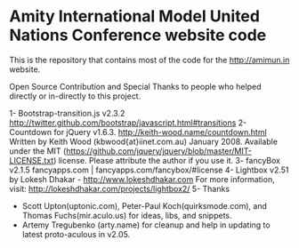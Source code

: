 # Amity International Model United Nations Conference website code

This is the repository that contains most of the code for the http://amimun.in website.

Open Source Contribution and Special Thanks to people who helped directly or in-directly to this project.

1- Bootstrap-transition.js v2.3.2
   http://twitter.github.com/bootstrap/javascript.html#transitions
2- Countdown for jQuery v1.6.3.
   http://keith-wood.name/countdown.html
   Written by Keith Wood (kbwood{at}iinet.com.au) January 2008.
   Available under the MIT (https://github.com/jquery/jquery/blob/master/MIT-LICENSE.txt) license. 
   Please attribute the author if you use it.
3- fancyBox v2.1.5 fancyapps.com | fancyapps.com/fancybox/#license
4- Lightbox v2.51
   by Lokesh Dhakar - http://www.lokeshdhakar.com
   For more information, visit: http://lokeshdhakar.com/projects/lightbox2/
5- Thanks
   - Scott Upton(uptonic.com), Peter-Paul Koch(quirksmode.com), and Thomas Fuchs(mir.aculo.us) for ideas, libs, and snippets.
   - Artemy Tregubenko (arty.name) for cleanup and help in updating to latest proto-aculous in v2.05.
